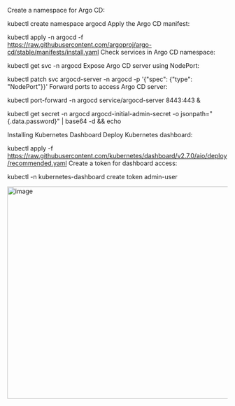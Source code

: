 Create a namespace for Argo CD:

kubectl create namespace argocd
Apply the Argo CD manifest:

kubectl apply -n argocd -f https://raw.githubusercontent.com/argoproj/argo-cd/stable/manifests/install.yaml
Check services in Argo CD namespace:

kubectl get svc -n argocd
Expose Argo CD server using NodePort:

kubectl patch svc argocd-server -n argocd -p '{"spec": {"type": "NodePort"}}'
Forward ports to access Argo CD server:

kubectl port-forward -n argocd service/argocd-server 8443:443 &

kubectl get secret -n argocd argocd-initial-admin-secret -o jsonpath="{.data.password}" | base64 -d && echo


Installing Kubernetes Dashboard
Deploy Kubernetes dashboard:

kubectl apply -f https://raw.githubusercontent.com/kubernetes/dashboard/v2.7.0/aio/deploy/recommended.yaml
Create a token for dashboard access:

kubectl -n kubernetes-dashboard create token admin-user


<img width="1161" height="485" alt="image" src="https://github.com/user-attachments/assets/fb604129-59ce-429b-9880-51232ea30fa3" />

